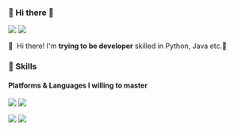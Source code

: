 ### 🤞 Hi there 👋
<p>
  <a href="https://velog.io/@dlsrbs98" target="_blank"><img src="https://img.shields.io/badge/Blog-000000?&style=flat-square&logo=velog&logoColor=white"/></a>
  <a href="mailto:dlsrbs98@gmail.com" target="_blank"><img src="https://img.shields.io/badge/Gmail-EA4335?style=flat-square&logo=gmail&logoColor=black"/></a>
</p>

<p>
  👋&nbsp; Hi there! I'm <b>trying to be developer</b> skilled in Python, Java etc.🚀<br/>
</p>


### 💪 Skills
#### Platforms & Languages I willing to master
<p align="left">
      <img src="https://img.shields.io/badge/Python-3776AB?style=flat-square&logo=Python&logoColor=white"/></a>
      <img src="https://img.shields.io/badge/JAVA-007396?style=flat-square&logo=JAVA&logoColor=white"/></a>
  </p>

<p align="left">
      <img src="https://img.shields.io/badge/MySQL-4479A1?style=flat-square&logo=MySQL&logoColor=white"/></a>  
      <img src="https://img.shields.io/badge/Django-092E20?style=flat-square&logo=Django&logoColor=white"/></a>
</p>
